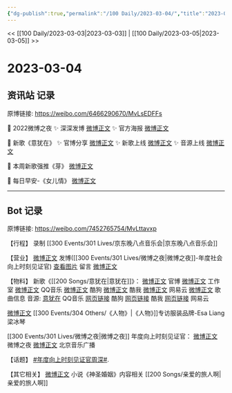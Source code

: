 ```yaml
---
{"dg-publish":true,"permalink":"/100 Daily/2023-03-04/","title":"2023-03-04","created":"2023-03-06T13:54:48.748+08:00","updated":"2023-04-11T14:46:32.091+08:00"}
---
```



<< [[100 Daily/2023-03-03\|2023-03-03]] | [[100 Daily/2023-03-05\|2023-03-05]] >>

# 2023-03-04

## 资讯站 记录

原博链接: https://weibo.com/6466290670/MvLsEDFFs

💫 2022微博之夜
✨ 深深发博 [微博正文](https://m.weibo.cn/6466290670/4875572880609430)
✨ 官方海报 [微博正文](https://m.weibo.cn/6466290670/4875555248015252)

💫 新歌《意犹在》
✨ 官博分享 [微博正文](https://m.weibo.cn/6466290670/4875512683692124)
✨ 新歌上线 [微博正文](https://m.weibo.cn/6466290670/4875513024217270)
✨ 音源上线 [微博正文](https://m.weibo.cn/6466290670/4875518447716289)

💫 本周新歌强推《芽》 [微博正文](https://m.weibo.cn/6466290670/4875522809272316)

💫 每日早安-《女儿情》 [微博正文](https://m.weibo.cn/6466290670/4875482338954009)

---
## Bot 记录

原博链接: https://weibo.com/7452765754/MvLttavxp

【行程】
录制 [[300 Events/301 Lives/京东晚八点音乐会\|京东晚八点音乐会]]

【营业】
[微博正文](https://weibo.com/1736988591/4875571344970449) 发博([[300 Events/301 Lives/微博之夜\|微博之夜]]-年度社会向上时刻见证官)
[查看图片](https://wx3.sinaimg.cn/large/0088n2Pggy1hbo8bgaz5jj30yi076aan.jpg) 留言 [微博正文](https://weibo.com/1736988591/4875199494755346)

【物料】
新歌《[[200 Songs/意犹在\|意犹在]]》：
[微博正文](https://weibo.com/5644660975/4875510401729174) 官博
[微博正文](https://weibo.com/7478855230/4875516685588208) 工作室
[微博正文](https://weibo.com/2169129705/4875508452694041) QQ音乐
[微博正文](https://weibo.com/1665103091/4875511367729789) 酷狗
[微博正文](https://weibo.com/1738434147/4875508452693510) 酷我
[微博正文](https://weibo.com/1721030997/4875559135611599) 网易云
[微博正文](https://weibo.com/6466290670/4875513024217270) 歌曲信息
音源:
[意犹在](https://weibo.cn/sinaurl?u=https%3A%2F%2Fi.y.qq.com%2Fv8%2Fplaysong.html%3Fsongid%3D399059659%26source%3Dyqq%26ADTAG%3Dhz_wb_sf%26channelId%3D10081987) QQ音乐
[网页链接](https://weibo.cn/sinaurl?u=https%3A%2F%2Ft1.kugou.com%2Fsong.html%3Fid%3D5KnY57eB9V3) 酷狗
[网页链接](https://weibo.cn/sinaurl?u=http%3A%2F%2Fm.kuwo.cn%2Fnewh5app%2Fplay_detail%2F264508185) 酷我
[网页链接](https://weibo.cn/sinaurl?u=https%3A%2F%2Fmusic.163.com%2F%23%2Fsong%3Fid%3D2026494958) 网易云

[微博正文](https://weibo.com/5048353991/4875557873129683) [[300 Events/304 Others/《人物》\|《人物》]]专访服装品牌-Esa Liang梁冰琴

[[300 Events/301 Lives/微博之夜\|微博之夜]] 年度向上时刻见证官：
[微博正文](https://weibo.com/1677969704/4875549879306455) 微博之夜
[微博正文](https://weibo.com/1910355794/4875574369322927) 北京音乐广播

【话题】
[#年度向上时刻见证官周深#](https://s.weibo.com/weibo?q=%23%E5%B9%B4%E5%BA%A6%E5%90%91%E4%B8%8A%E6%97%B6%E5%88%BB%E8%A7%81%E8%AF%81%E5%AE%98%E5%91%A8%E6%B7%B1%23).

【其它相关】
[微博正文](https://weibo.com/7208648160/4875171641165750) 小说《神圣婚姻》内容相关 [[200 Songs/亲爱的旅人啊\|亲爱的旅人啊]]
